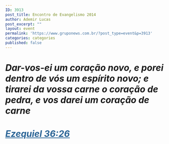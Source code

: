 ```yaml
---
ID: 3913
post_title: Encontro de Evangelismo 2014
author: Ademir Lucas
post_excerpt: ""
layout: event
permalink: 'https://www.gruponews.com.br/?post_type=event&p=3913'
categories: categories
published: false
---
```

<h1 style="text-align: left;"><strong><em>Dar-vos-ei um coração novo, e porei dentro de vós um espírito novo; e tirarei da vossa carne o coração de pedra, e vos darei um coração de carne</em></strong></h1>
<h1 style="text-align: left;"><strong><em><a style="color: #2a6496;" href="http://www.bibliaonline.com.br/acf/ez/36/26">Ezequiel 36:26</a></em></strong></h1>